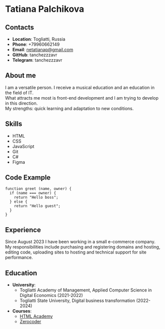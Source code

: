# Tatiana Palchikova

## Contacts
- **Location**: Togliatti, Russia
- **Phone**: +79960662149
- **Email**: netatianap@gmail.com
- **GitHub**: tanchezzzavr
- **Telegram**: tanchezzzavr
## About me
I am a versatile person. I receive a musical education and an education in the field of IT.  
What attracts me most is front-end development and I am trying to develop in this direction.  
My strengths: quick learning and adaptation to new conditions.
## Skills
- HTML
- CSS
- JavaScript
- Git
- C#
- Figma
## Code Example
```
function greet (name, owner) {
  if (name === owner) {
    return "Hello boss";
  } else {
    return "Hello guest";
  }
}
```
## Experience
Since August 2023 I have been working in a small e-commerce company.  
My responsibilities include purchasing and registering domains and hosting, editing code, uploading sites to hosting and technical support for site performance.
## Education
- **University**:
   - Togliatti Academy of Management, Applied Computer Science in Digital Economics (2021-2022)
   - Togliatti State University, Digital business transformation (2022-2024)
- **Courses**:
    - [HTML Academy](https://htmlacademy.ru/)
    - [Zerocoder](https://zerocoder.ru/)
